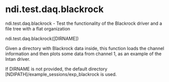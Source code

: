 # ndi.test.daq.blackrock

  ndi.test.daq.blackrock - Test the functionality of the Blackrock driver and a file tree with a flat organization
 
   ndi.test.daq.blackrock([DIRNAME])
 
   Given a directory with Blackrock data inside, this function loads the
   channel information and then plots some data from channel 1,
   as an example of the Intan driver.
 
   If DIRNAME is not provided, the default directory
   [NDIPATH]/example_sessions/exp_blackrock is used.
